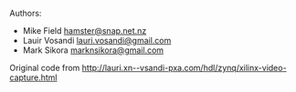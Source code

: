 Authors:
* Mike Field <hamster@snap.net.nz>
* Lauir Vosandi <lauri.vosandi@gmail.com>
* Mark Sikora <marknsikora@gmail.com>

Original code from http://lauri.xn--vsandi-pxa.com/hdl/zynq/xilinx-video-capture.html
